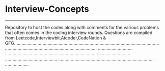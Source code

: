 # Interview-Concepts
___
Repository to host the codes along with comments for the various problems that often comes in the coding interview rounds. Questions are compiled from Leetcode,Interviewbit,Atcoder,CodeNation & GFG.............................................................................................................................................................................
.................
............................
..........................................
...........................................................
..........................................
.........
...................................................................
......
............
